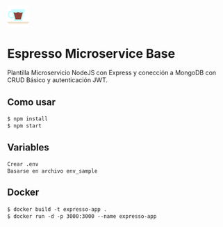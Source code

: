 

<img src="images/espresso.png" width="10%">

# Espresso Microservice Base
Plantilla Microservicio NodeJS con Express y conección a MongoDB con CRUD Básico y autenticación JWT.
## Como usar
```
$ npm install 
$ npm start
```

## Variables
```
Crear .env
Basarse en archivo env_sample
```

## Docker
```
$ docker build -t expresso-app .
$ docker run -d -p 3000:3000 --name expresso-app
```